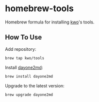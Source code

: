 # homebrew-tools

Homebrew formula for installing [kwo](https://githib.com/kwo)'s tools.

## How To Use

Add repository:

```sh
brew tap kwo/tools
```

Install [dayone2md](https://github.com/kwo/dayone2md):

```sh
brew install dayone2md
```

Upgrade to the latest version:

```sh
brew upgrade dayone2md
```

